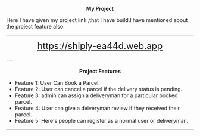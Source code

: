<p align="center">
  <strong >My Project</strong>
  <p> Here I have given my project link ,that I have build.I have mentioned about the project feature also.</p>
</p>

---

<p align="center">
  <a href="https://shiply-ea44d.web.app/" style="font-size: 24px; text-align: center;">
    https://shiply-ea44d.web.app
  </a>
</p>
---

<p align="center">
  <strong>Project Features</strong>
</p>

- Feature 1: User Can Book a Parcel.
- Feature 2: User can cancel a parcel if the delivery status is pending.
- Feature 3: admin can assign a deliveryman for a particular booked parcel.
- Feature 4: User can  give a deiveryman review if they received their parcel.
- Feature 5: Here's people can register as a normal user or deliveryman.

---
